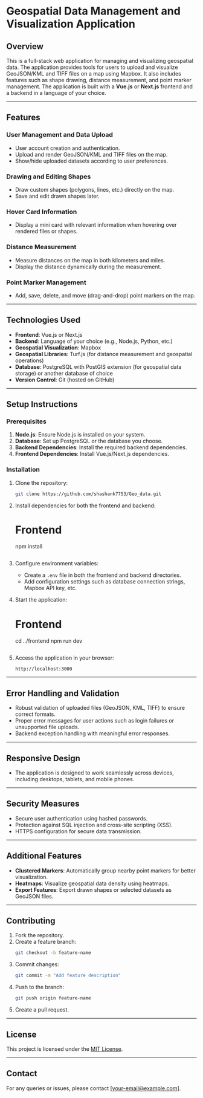 # Geospatial Data Management and Visualization Application

## Overview
This is a full-stack web application for managing and visualizing geospatial data. The application provides tools for users to upload and visualize GeoJSON/KML and TIFF files on a map using Mapbox. It also includes features such as shape drawing, distance measurement, and point marker management. The application is built with a **Vue.js** or **Next.js** frontend and a backend in a language of your choice.

---

## Features
### User Management and Data Upload
- User account creation and authentication.
- Upload and render GeoJSON/KML and TIFF files on the map.
- Show/hide uploaded datasets according to user preferences.

### Drawing and Editing Shapes
- Draw custom shapes (polygons, lines, etc.) directly on the map.
- Save and edit drawn shapes later.

### Hover Card Information
- Display a mini card with relevant information when hovering over rendered files or shapes.

### Distance Measurement
- Measure distances on the map in both kilometers and miles.
- Display the distance dynamically during the measurement.

### Point Marker Management
- Add, save, delete, and move (drag-and-drop) point markers on the map.

---

## Technologies Used
- **Frontend**: Vue.js or Next.js
- **Backend**: Language of your choice (e.g., Node.js, Python, etc.)
- **Geospatial Visualization**: Mapbox
- **Geospatial Libraries**: Turf.js (for distance measurement and geospatial operations)
- **Database**: PostgreSQL with PostGIS extension (for geospatial data storage) or another database of choice
- **Version Control**: Git (hosted on GitHub)

---

## Setup Instructions
### Prerequisites
1. **Node.js**: Ensure Node.js is installed on your system.
2. **Database**: Set up PostgreSQL or the database you choose.
3. **Backend Dependencies**: Install the required backend dependencies.
4. **Frontend Dependencies**: Install Vue.js/Next.js dependencies.

### Installation
1. Clone the repository:
   ```bash
   git clone https://github.com/shashank7753/Geo_data.git
   ```

2. Install dependencies for both the frontend and backend:
  
   # Frontend
   npm install
   ```

3. Configure environment variables:
   - Create a `.env` file in both the frontend and backend directories.
   - Add configuration settings such as database connection strings, Mapbox API key, etc.

4. Start the application:
   

   # Frontend
   cd ../frontend
   npm run dev
   ```

5. Access the application in your browser:
   ```
   http://localhost:3000
   ```

---



## Error Handling and Validation
- Robust validation of uploaded files (GeoJSON, KML, TIFF) to ensure correct formats.
- Proper error messages for user actions such as login failures or unsupported file uploads.
- Backend exception handling with meaningful error responses.

---

## Responsive Design
- The application is designed to work seamlessly across devices, including desktops, tablets, and mobile phones.

---

## Security Measures
- Secure user authentication using hashed passwords.
- Protection against SQL injection and cross-site scripting (XSS).
- HTTPS configuration for secure data transmission.

---

## Additional Features
- **Clustered Markers**: Automatically group nearby point markers for better visualization.
- **Heatmaps**: Visualize geospatial data density using heatmaps.
- **Export Features**: Export drawn shapes or selected datasets as GeoJSON files.

---

## Contributing
1. Fork the repository.
2. Create a feature branch:
   ```bash
   git checkout -b feature-name
   ```
3. Commit changes:
   ```bash
   git commit -m "Add feature description"
   ```
4. Push to the branch:
   ```bash
   git push origin feature-name
   ```
5. Create a pull request.

---

## License
This project is licensed under the [MIT License](LICENSE).

---

## Contact
For any queries or issues, please contact [your-email@example.com].

